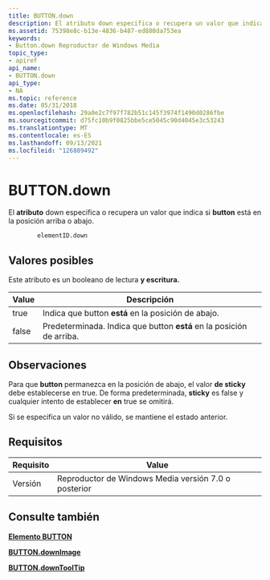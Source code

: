 ```yaml
---
title: BUTTON.down
description: El atributo down especifica o recupera un valor que indica si button está en la posición arriba o abajo.
ms.assetid: 75398e8c-b13e-4836-b487-ed880da753ea
keywords:
- Button.down Reproductor de Windows Media
topic_type:
- apiref
api_name:
- BUTTON.down
api_type:
- NA
ms.topic: reference
ms.date: 05/31/2018
ms.openlocfilehash: 29a0e2c7f97f782b51c145f3974f1490d0286fbe
ms.sourcegitcommit: d75fc10b9f0825bbe5ce5045c90d4045e3c53243
ms.translationtype: MT
ms.contentlocale: es-ES
ms.lasthandoff: 09/13/2021
ms.locfileid: "126889492"
---
```

# <a name="buttondown"></a>BUTTON.down

El **atributo** down especifica o recupera un valor que indica si **button** está en la posición arriba o abajo.

``` syntax
        elementID.down
```

## <a name="possible-values"></a>Valores posibles

Este atributo es un booleano de lectura **y escritura.**



| Value | Descripción                                                   |
|-------|---------------------------------------------------------------|
| true  | Indica que button **está** en la posición de abajo.        |
| false | Predeterminada. Indica que button **está** en la posición de arriba. |



 

## <a name="remarks"></a>Observaciones

Para que **button** permanezca en la posición de abajo, el valor **de sticky** debe establecerse en true. De forma predeterminada, **sticky** es false y cualquier intento de establecer **en** true se omitirá.

Si se especifica un valor no válido, se mantiene el estado anterior.

## <a name="requirements"></a>Requisitos



| Requisito | Value |
|--------------------|------------------------------------------------------|
| Versión<br/> | Reproductor de Windows Media versión 7.0 o posterior<br/> |



## <a name="see-also"></a>Consulte también

<dl> <dt>

[**Elemento BUTTON**](button-element.md)
</dt> <dt>

[**BUTTON.downImage**](button-downimage.md)
</dt> <dt>

[**BUTTON.downToolTip**](button-downtooltip.md)
</dt> </dl>

 

 





